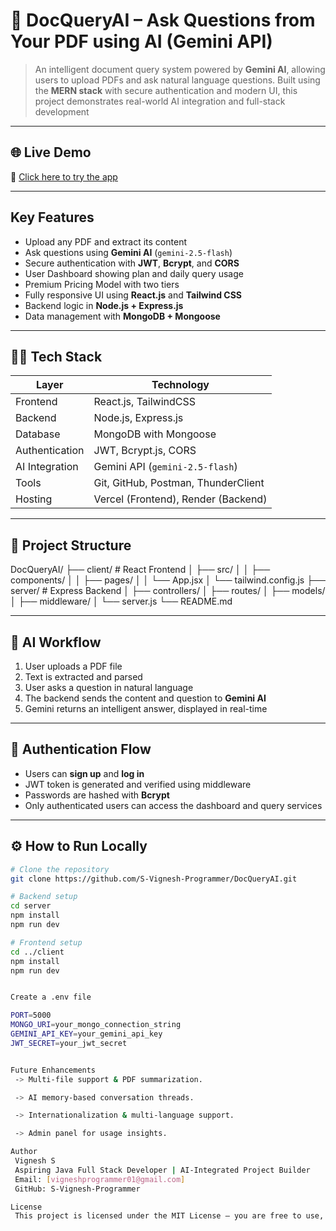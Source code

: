 # 📄 DocQueryAI – Ask Questions from Your PDF using AI (Gemini API)

> An intelligent document query system powered by **Gemini AI**, allowing users to upload PDFs and ask natural language questions. Built using the **MERN stack** with secure authentication and modern UI, this project demonstrates real-world AI integration and full-stack development

---

## 🌐 Live Demo

🔗 [Click here to try the app](https://doc-query-ai-gilt.vercel.app)

---


## Key Features

-  Upload any PDF and extract its content
-  Ask questions using **Gemini AI** (`gemini-2.5-flash`)
-  Secure authentication with **JWT**, **Bcrypt**, and **CORS**
-  User Dashboard showing plan and daily query usage
-  Premium Pricing Model with two tiers
-  Fully responsive UI using **React.js** and **Tailwind CSS**
-  Backend logic in **Node.js + Express.js**
-  Data management with **MongoDB + Mongoose**

---

## 🧑‍💻 Tech Stack

| Layer          | Technology                              |
|------------    |-----------------------------------------|
| Frontend       | React.js, TailwindCSS                   |
| Backend        | Node.js, Express.js                     |
| Database       | MongoDB with Mongoose                   |
| Authentication | JWT, Bcrypt.js, CORS                    |
| AI Integration | Gemini API (`gemini-2.5-flash`)         |
| Tools          | Git, GitHub, Postman, ThunderClient     |
| Hosting        | Vercel (Frontend), Render (Backend)     |

---

## 📂 Project Structure

DocQueryAI/
├── client/ # React Frontend
│ ├── src/
│ │ ├── components/
│ │ ├── pages/
│ │ └── App.jsx
│ └── tailwind.config.js
├── server/ # Express Backend
│ ├── controllers/
│ ├── routes/
│ ├── models/
│ ├── middleware/
│ └── server.js
└── README.md


---

## 🧠 AI Workflow

1. User uploads a PDF file
2. Text is extracted and parsed
3. User asks a question in natural language
4. The backend sends the content and question to **Gemini AI**
5. Gemini returns an intelligent answer, displayed in real-time

---

## 🔐 Authentication Flow

- Users can **sign up** and **log in**
- JWT token is generated and verified using middleware
- Passwords are hashed with **Bcrypt**
- Only authenticated users can access the dashboard and query services

---

## ⚙️ How to Run Locally

```bash
# Clone the repository
git clone https://github.com/S-Vignesh-Programmer/DocQueryAI.git

# Backend setup
cd server
npm install
npm run dev

# Frontend setup
cd ../client
npm install
npm run dev


Create a .env file

PORT=5000
MONGO_URI=your_mongo_connection_string
GEMINI_API_KEY=your_gemini_api_key
JWT_SECRET=your_jwt_secret


Future Enhancements
 -> Multi-file support & PDF summarization.

 -> AI memory-based conversation threads.

 -> Internationalization & multi-language support.

 -> Admin panel for usage insights.

Author
 Vignesh S
 Aspiring Java Full Stack Developer | AI-Integrated Project Builder
 Email: [vigneshprogrammer01@gmail.com]
 GitHub: S-Vignesh-Programmer

License
 This project is licensed under the MIT License – you are free to use, modify, and share it.
